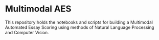 # Multimodal AES

This repository holds the notebooks and scripts for building a Multimodal Automated Essay Scoring using methods of Natural Language Processing and Computer Vision.
